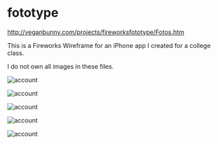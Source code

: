 fototype
========

http://veganbunny.com/projects/fireworksfototype/Fotos.htm

This is a Fireworks Wireframe for an iPhone app I created for a college class. 

I do not own all images in these files.

![account](https://veganbunny.com/portfolio/images/fototype/fotos.png)

![account](https://veganbunny.com/portfolio/images/fototype/loved.png)

![account](https://veganbunny.com/portfolio/images/fototype/create.png)

![account](https://veganbunny.com/portfolio/images/fototype/types.png)

![account](https://veganbunny.com/portfolio/images/fototype/account.png)
